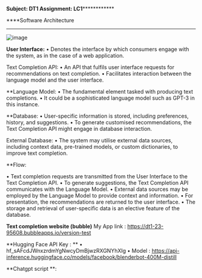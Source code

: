 **********************Subject: DT1
Assignment: LC1**********************************


****Software Architecture
 ********
![image](https://github.com/eson01/DT1---LC1/assets/50242001/afa50f68-496c-4d08-b0af-d6bb4f3a47ec)

 

**User Interface:**
•	Denotes the interface by which consumers engage with the system, as in the case of a web application.

Text Completion API:
•	An API that fulfils user interface requests for recommendations on text completion.
•	Facilitates interaction between the language model and the user interface.

**Language Model: 
•	The fundamental element tasked with producing text completions.
•	It could be a sophisticated language model such as GPT-3 in this instance.

**Database:
•	User-specific information is stored, including preferences, history, and suggestions.
•	To generate customised recommendations, the Text Completion API might engage in database interaction.

External Database:
•	The system may utilise external data sources, including context data, pre-trained models, or custom dictionaries, to improve text completion.

**Flow:

•	Text completion requests are transmitted from the User Interface to the Text Completion API.
•	To generate suggestions, the Text Completion API communicates with the Language Model.
•	External data sources may be employed by the Language Model to provide context and information.
•	For presentation, the recommendations are returned to the user interface.
•	The storage and retrieval of user-specific data is an elective feature of the database.




**Text completion website (bubble)**
My App link : 
https://dt1-23-95608.bubbleapps.io/version-test

**Hugging Face API Key : ** 
•	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
•	Model : https://api-inference.huggingface.co/models/facebook/blenderbot-400M-distill

**Chatgpt script **: 
    <script>
        document.getElementById('chat_submit').addEventListener('click', async function () {
    // Get user input from the input field
    const userInput = document.getElementById('chat_input').value;

    // Display the user message in the output box
    displayMessage('User', userInput);

    // Clear the input field
    document.getElementById('chat_input').value = '';

    // Prepare the data for the API request
    const requestData = {
        inputs: {
            past_user_inputs: ["The purpose of the life is ?"],
            generated_responses: ["to be happy."],
            text: userInput
        }
    };

    try {
        // Make a POST request to the Hugging Face Inference API
        const response = await fetch('https://api-inference.huggingface.co/models/facebook/blenderbot-400M-distill', {
            method: 'POST',
            headers: {
                'Content-Type': 'application/json',
                'Authorization': 'Bearer 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'
            },
            body: JSON.stringify(requestData)
        });

        // Parse the response as JSON
        const responseData = await response.json();

        // Display the bot's response in the output box
        displayMessage('Bot', responseData.generated_text);
    } catch (error) {
        console.error('Error:', error);
        // Handle errors, e.g., display an error message to the user
        displayMessage('Bot', 'Error occurred while fetching the response.');
    }
});

// Function to display messages in the output box
function displayMessage(sender, message) {
    const chatOutput = document.getElementById('chat_output');
    const currentContent = chatOutput.innerText;
    chatOutput.innerText = `${currentContent}${sender}: ${message}\n`;
}


    </script>






 



************Detail: ************
1.	Clone this repository locally on your machine.

	I cloned this repository in the name of eson_anantharasa-dt1-23



2.	Read all the details provided to you this is pdf and on the README.md file of the repository you cloned. Draw the architecture diagram showing the system. [2points]

	Done, Diagram is on the start page.


3.	Build the docker image locally [1 point]

	Followed every step on https://docs.docker.com/get-started/02_our_app/
	Created docker file and image in the name of image.



4.	Create a Docker Hub personal account (1 private image is free!) [1 point]
	Created (account name : eson01)


5.	Push this image to your Docker Hub [1 point]
	Changed contained name from image to eson01/image using cmd “docker tag image eson01/image”
	Then pushed it to hub using “Push to hub” button


6.	Create a Hugging Face account and create an API Key [1 point]
	Account has been created using GitHub account (eson01)
	API key : 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


7.	Create a private Github repository called <firstname_lastname>-dt1-23 to version [1 point]

	Private repository : eson_anantharasa-dt1-23


8.	Login to your Google Cloud Platform account [1 point]

	Done using google account. 


9.	Start a new virtual machine (VM) [1 point]

Created VM with following steps
	Select Your Project
	Navigate to Compute Engine
	Create a New VM Instance
	Configure Boot Disk
	Configure Networking
	Configure Management, Security, and Disks
	Click "Create"
	Wait for the VM to Start
	Access the VM




10.	SSH into the virtual machine [1 point]
	Debian OS was installed.
	Click the "SSH" button next to the VM instance you want to access.
	Used the Web-Based SSH Terminal to access VM 



11.	Install Docker on the virtual machine [1 point]
	Docker is installed by instruction from https://www.digitalocean.com/community/tutorials/how-to-install-and-use-docker-on-debian-10



12.	Pull the docker image you saved on Docker Hub [1 point]
	“docker pull eson01/image” command is used to pull the image from my docker hub to VM 



13.	Run the image [1 point]
	“docker run eson01/image” command is used to run the image



14.	Firewall the system so that only you can access the system [2 points]
	Created.



15.	Create the frontend Bubble interface with the appropriate elements [2 points]
	Created. https://dt1-23-95608.bubbleapps.io/version-test



16.	Write or have chatGPT generate some javascript code to make API calls to the
a.	Docker Container on the VM (get app routes from the code in main.py) [2 points]

    <script>
        document.getElementById('chat_submit').addEventListener('click', async function () {
    // Get user input from the input field
    const userInput = document.getElementById('chat_input').value;

    // Display the user message in the output box
    displayMessage('User', userInput);

    // Clear the input field
    document.getElementById('chat_input').value = '';

    // Prepare the data for the API request
    const requestData = {
        inputs: {
            past_user_inputs: ["The purpose of the life is ?"],
            generated_responses: ["to be happy."],
            text: userInput
        }
    };

    try {
        // Make a POST request to the Hugging Face Inference API
        const response = await fetch('https://api-inference.huggingface.co/models/facebook/blenderbot-400M-distill', {
            method: 'POST',
            headers: {
                'Content-Type': 'application/json',
                'Authorization': 'Bearer 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'
            },
            body: JSON.stringify(requestData)
        });

        // Parse the response as JSON
        const responseData = await response.json();

        // Display the bot's response in the output box
        displayMessage('Bot', responseData.generated_text);
    } catch (error) {
        console.error('Error:', error);
        // Handle errors, e.g., display an error message to the user
        displayMessage('Bot', 'Error occurred while fetching the response.');
    }
});

// Function to display messages in the output box
function displayMessage(sender, message) {
    const chatOutput = document.getElementById('chat_output');
    const currentContent = chatOutput.innerText;
    chatOutput.innerText = `${currentContent}${sender}: ${message}\n`;
}


    </script>





17.	Display API responses to the user in Bubble [2 points]

    ![image](https://github.com/eson01/DT1---LC1/assets/50242001/40550c76-0d94-439e-add5-8014d4411028)

 




19.	After the system works, include Josh Levent, Siddhartha Singh in your firewall rules. [2 points]

	Created rules with “All ports”




19.	Write all the details on the README-md file of your private github repository. [1point]
	Done



20.	Add (as contributors) Josh Levent, Siddhartha Singh to the your Github Repository containing your solution [1 point]
	Done


